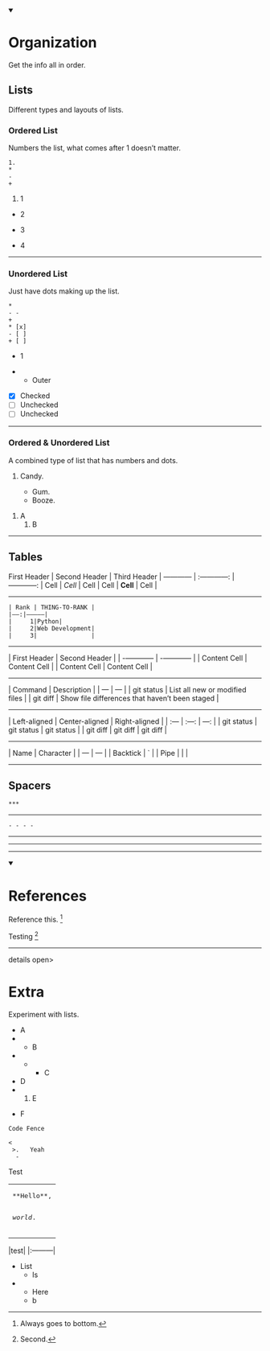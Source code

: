 <details open><summary><h1>Organization</h1></summary>
Get the info all in order.

## Lists
Different types and layouts of lists.

### Ordered List
Numbers the list, what comes after 1 doesn’t matter.

    1.
    *
    -
    +
 
1) 1
 * 2
  - 3
+ 4

***
### Unordered List
Just have dots making up the list.

    *
    - -
    +
    * [x]
    - [ ]
    + [ ] 
    
* 1
- - Outer
* [x] Checked
 * [ ] Unchecked
  * [ ] Unchecked

***

### Ordered & Unordered List
A combined type of list that has numbers and dots.

<ol>
<li>Candy.</li>
<ul>
<li>Gum.</li>
<li>Booze.</li>
</ul></ol>

<ol>
<li>A
<ol>
<li>B
</ol>
</li>
</ol>
</li>

***
## Tables

First Header  | Second Header | Third Header |
 ———— | :————: | ————: |
Cell	  |   *Cell*	  |	  Cell	|
Cell  |   **Cell**	|	  Cell	|

***
    | Rank | THING-TO-RANK |
    |——:|—————|
    |     1|Python|
    |     2|Web Development|
    |     3|               |

***


| First Header  | Second Header |
| -———— | -———— |
| Content Cell  | Content Cell  |
| Content Cell  | Content Cell  |

***

| Command | Description |
| — | — |
| git status | List all new or modified files |
| git diff | Show file differences that haven’t been staged |

***

| Left-aligned | Center-aligned | Right-aligned |
| :—         |     :—:      |          —: |
| git status   | git status     | git status    |
| git diff     | git diff       | git diff      |

***

| Name     | Character |
| —      | —       |
| Backtick | `         |
| Pipe     | \|        |

***
## Spacers

    ***
*** 

    - - - -
- - - -
</details>

***


***
<details open><summary><h1>References</h1></summary>

Reference this. [^1]

Testing [^2]

[^1]: Always goes to bottom.

[^2]: Second.

</details>

***
details open><summary><h1>Extra</h1></summary>

Experiment with lists.

- A
- - B
- * + C
 - D
 - 1. E
  * F 

~~~
Code Fence
~~~

```
<
 >.   Yeah 
  -
```
Test

<table><tr><td>
<pre>
**Hello**,

_world_.
</pre>
</td></tr></table>

|test|
|:———|

* List
    * Is
* *    Here
  * b
